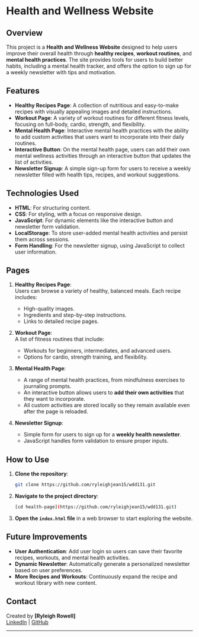 # Health and Wellness Website

## Overview
This project is a **Health and Wellness Website** designed to help users improve their overall health through **healthy recipes**, **workout routines**, and **mental health practices**. The site provides tools for users to build better habits, including a mental health tracker, and offers the option to sign up for a weekly newsletter with tips and motivation.

## Features
- **Healthy Recipes Page**: A collection of nutritious and easy-to-make recipes with visually appealing images and detailed instructions.
- **Workout Page**: A variety of workout routines for different fitness levels, focusing on full-body, cardio, strength, and flexibility.
- **Mental Health Page**: Interactive mental health practices with the ability to add custom activities that users want to incorporate into their daily routines.
- **Interactive Button**: On the mental health page, users can add their own mental wellness activities through an interactive button that updates the list of activities.
- **Newsletter Signup**: A simple sign-up form for users to receive a weekly newsletter filled with health tips, recipes, and workout suggestions.

## Technologies Used
- **HTML**: For structuring content.
- **CSS**: For styling, with a focus on responsive design.
- **JavaScript**: For dynamic elements like the interactive button and newsletter form validation.
- **LocalStorage**: To store user-added mental health activities and persist them across sessions.
- **Form Handling**: For the newsletter signup, using JavaScript to collect user information.

## Pages
1. **Healthy Recipes Page**:  
   Users can browse a variety of healthy, balanced meals. Each recipe includes:
   - High-quality images.
   - Ingredients and step-by-step instructions.
   - Links to detailed recipe pages.

2. **Workout Page**:  
   A list of fitness routines that include:
   - Workouts for beginners, intermediates, and advanced users.
   - Options for cardio, strength training, and flexibility.

3. **Mental Health Page**:  
   - A range of mental health practices, from mindfulness exercises to journaling prompts.
   - An interactive button allows users to **add their own activities** that they want to incorporate.
   - All custom activities are stored locally so they remain available even after the page is reloaded.

4. **Newsletter Signup**:  
   - Simple form for users to sign up for a **weekly health newsletter**.
   - JavaScript handles form validation to ensure proper inputs.

## How to Use
1. **Clone the repository**:
    ```bash
    git clone https://github.com/ryleighjean15/wdd131.git
    ```
2. **Navigate to the project directory**:
    ```bash
    [cd health-page](https://github.com/ryleighjean15/wdd131.git)
    ```
3. **Open the `index.html` file** in a web browser to start exploring the website.

## Future Improvements
- **User Authentication**: Add user login so users can save their favorite recipes, workouts, and mental health activities.
- **Dynamic Newsletter**: Automatically generate a personalized newsletter based on user preferences.
- **More Recipes and Workouts**: Continuously expand the recipe and workout library with new content.

## Contact
Created by **[Ryleigh Rowell]**  
[LinkedIn]([https://www.linkedin.com/in/your-linkedin-profile](https://www.linkedin.com/in/ryleigh-rowell-947905277/)) | [GitHub](https://github.com/ryleighjean15)

---

